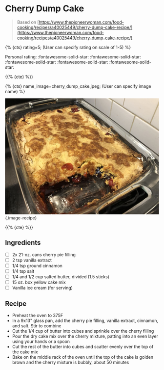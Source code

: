 # Cherry Dump Cake

> Based on [https://www.thepioneerwoman.com/food-cooking/recipes/a40025449/cherry-dump-cake-recipe/](https://www.thepioneerwoman.com/food-cooking/recipes/a40025449/cherry-dump-cake-recipe/)

{% {cts} rating=5; (User can specify rating on scale of 1-5) %}

Personal rating: :fontawesome-solid-star: :fontawesome-solid-star: :fontawesome-solid-star: :fontawesome-solid-star: :fontawesome-solid-star:

{{% {cte} %}}

{% {cts} name_image=cherry_dump_cake.jpeg; (User can specify image name) %}

![cherry_dump_cake.jpeg](./cherry_dump_cake.jpeg){.image-recipe}

{{% {cte} %}}

## Ingredients

- [ ] 2x 21-oz. cans cherry pie filling
- [ ] 2 tsp vanilla extract
- [ ] 1/4 tsp ground cinnamon
- [ ] 1/4 tsp salt
- [ ] 1/4 and 1/2 cup salted butter, divided (1.5 sticks)
- [ ] 15 oz. box yellow cake mix
- [ ] Vanilla ice cream (for serving)

## Recipe

- Preheat the oven to 375F
- In a 9x13" glass pan, add the cherry pie filling, vanilla extract, cinnamon, and salt. Stir to combine
- Cut the 1/4 cup of butter into cubes and sprinkle over the cherry filling
- Pour the dry cake mix over the cherry mixture, patting into an even layer using your hands or a spoon
- Cut the rest of the butter into cubes and scatter evenly over the top of the cake mix
- Bake on the middle rack of the oven until the top of the cake is golden brown and the cherry mixture is bubbly, about 50 minutes
